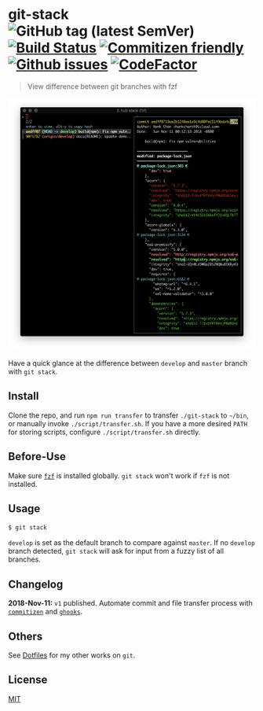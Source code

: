# git-stack &nbsp;&nbsp; ![GitHub tag (latest SemVer)](https://img.shields.io/github/tag/hankchanocd/git-stack.svg) [![Build Status](https://travis-ci.org/hankchanocd/git-stack.svg?branch=master)](https://travis-ci.org/hankchanocd/git-stack) [![Commitizen friendly](https://img.shields.io/badge/commitizen-friendly-brightgreen.svg)](http://commitizen.github.io/cz-cli/) [![Github issues](https://img.shields.io/github/issues/hankchanocd/git-stack.svg)](https://github.com/hankchanocd/git-stack/issues) [![CodeFactor](https://www.codefactor.io/repository/github/hankchanocd/git-stack/badge)](https://www.codefactor.io/repository/github/hankchanocd/git-stack)

> View difference between git branches with fzf

<p align="center">
<img alt="demo" width="850" src="https://github.com/hankchanocd/git-stack/blob/master/images/demo.png" />
</p>

Have a quick glance at the difference between `develop` and `master` branch with `git stack`.

## Install

Clone the repo, and run `npm run transfer` to transfer `./git-stack` to `~/bin`, or manually invoke `./script/transfer.sh`. If you have a more desired `PATH` for storing scripts, configure `./script/transfer.sh` directly.

## Before-Use

Make sure [`fzf`](https://github.com/junegunn/fzf) is installed globally. `git stack` won't work if `fzf` is not installed.

## Usage

```bash
$ git stack
```

`develop` is set as the default branch to compare against `master`. If no `develop` branch detected, `git stack` will ask for input from a fuzzy list of all branches.

## Changelog

**2018-Nov-11:** `v1` published. Automate commit and file transfer process with [`commitizen`](http://commitizen.github.io/cz-cli/) and [`ghooks`](https://github.com/ghooks-org/ghooks).

## Others

See [Dotfiles](https://gitlab.com/hankchanocd/dotfiles) for my other works on `git`.

## License

[MIT](./LICENSE)
